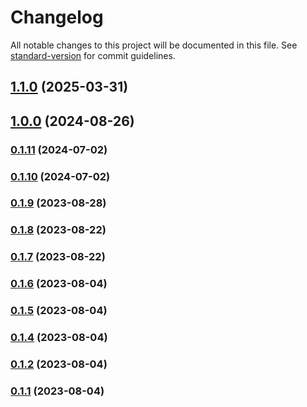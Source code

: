 # Changelog

All notable changes to this project will be documented in this file. See [standard-version](https://github.com/conventional-changelog/standard-version) for commit guidelines.

## [1.1.0](https://github.com/localazy/languages/compare/v0.1.9...v1.1.0) (2025-03-31)

## [1.0.0](https://github.com/localazy/languages/compare/v0.1.9...v1.0.0) (2024-08-26)

### [0.1.11](https://github.com/localazy/languages/compare/v0.1.10...v0.1.11) (2024-07-02)

### [0.1.10](https://github.com/localazy/languages/compare/v0.1.9...v0.1.10) (2024-07-02)

### [0.1.9](https://github.com/localazy/languages/compare/v0.1.8...v0.1.9) (2023-08-28)

### [0.1.8](https://github.com/localazy/languages/compare/v0.1.7...v0.1.8) (2023-08-22)

### [0.1.7](https://github.com/localazy/languages/compare/v0.1.6...v0.1.7) (2023-08-22)

### [0.1.6](https://github.com/localazy/languages/compare/v0.1.5...v0.1.6) (2023-08-04)

### [0.1.5](https://github.com/localazy/languages/compare/v0.1.4...v0.1.5) (2023-08-04)

### [0.1.4](https://github.com/localazy/languages/compare/v0.1.3...v0.1.4) (2023-08-04)

### [0.1.2](https://github.com/localazy/languages/compare/v0.1.1...v0.1.2) (2023-08-04)

### [0.1.1](https://github.com/localazy/languages/compare/v0.1.0...v0.1.1) (2023-08-04)
